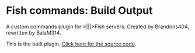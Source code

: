 # Fish commands: Build Output

A custom commands plugin for >|||>Fish servers. Created by Brandons404, rewritten by BalaM314.

This is the built plugin. [Click here for the source code](https://github.com/BalaM314/fish-commands).
